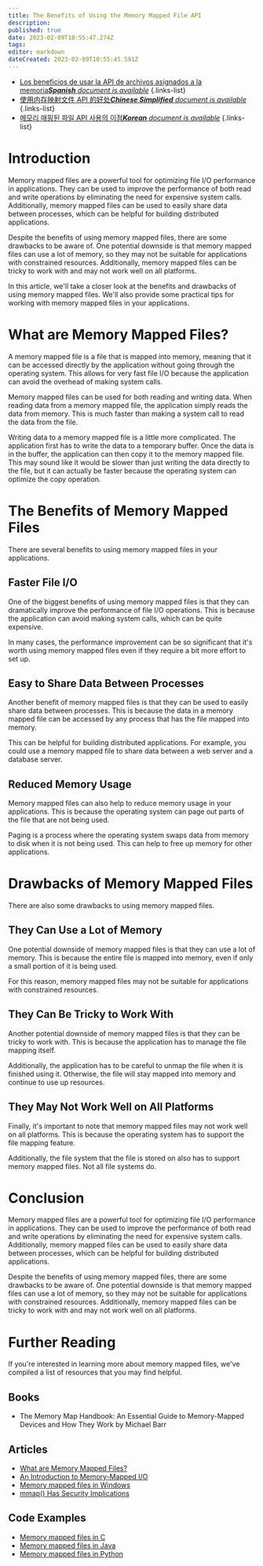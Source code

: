 ```yaml
---
title: The Benefits of Using the Memory Mapped File API
description: 
published: true
date: 2023-02-09T10:55:47.274Z
tags: 
editor: markdown
dateCreated: 2023-02-09T10:55:45.591Z
---
```


- [Los beneficios de usar la API de archivos asignados a la memoria***Spanish** document is available*](/es/Knowledge-base/Java/the-benefits-of-using-the-memory-mapped-file-api)
{.links-list}
- [使用内存映射文件 API 的好处***Chinese Simplified** document is available*](/zh/Knowledge-base/Java/the-benefits-of-using-the-memory-mapped-file-api)
{.links-list}
- [메모리 매핑된 파일 API 사용의 이점***Korean** document is available*](/ko/Knowledge-base/Java/the-benefits-of-using-the-memory-mapped-file-api)
{.links-list}


# Introduction

Memory mapped files are a powerful tool for optimizing file I/O performance in applications. They can be used to improve the performance of both read and write operations by eliminating the need for expensive system calls. Additionally, memory mapped files can be used to easily share data between processes, which can be helpful for building distributed applications.

Despite the benefits of using memory mapped files, there are some drawbacks to be aware of. One potential downside is that memory mapped files can use a lot of memory, so they may not be suitable for applications with constrained resources. Additionally, memory mapped files can be tricky to work with and may not work well on all platforms.

In this article, we'll take a closer look at the benefits and drawbacks of using memory mapped files. We'll also provide some practical tips for working with memory mapped files in your applications.

# What are Memory Mapped Files?

A memory mapped file is a file that is mapped into memory, meaning that it can be accessed directly by the application without going through the operating system. This allows for very fast file I/O because the application can avoid the overhead of making system calls.

Memory mapped files can be used for both reading and writing data. When reading data from a memory mapped file, the application simply reads the data from memory. This is much faster than making a system call to read the data from the file.

Writing data to a memory mapped file is a little more complicated. The application first has to write the data to a temporary buffer. Once the data is in the buffer, the application can then copy it to the memory mapped file. This may sound like it would be slower than just writing the data directly to the file, but it can actually be faster because the operating system can optimize the copy operation.

# The Benefits of Memory Mapped Files

There are several benefits to using memory mapped files in your applications.

## Faster File I/O

One of the biggest benefits of using memory mapped files is that they can dramatically improve the performance of file I/O operations. This is because the application can avoid making system calls, which can be quite expensive.

In many cases, the performance improvement can be so significant that it's worth using memory mapped files even if they require a bit more effort to set up.

## Easy to Share Data Between Processes

Another benefit of memory mapped files is that they can be used to easily share data between processes. This is because the data in a memory mapped file can be accessed by any process that has the file mapped into memory.

This can be helpful for building distributed applications. For example, you could use a memory mapped file to share data between a web server and a database server.

## Reduced Memory Usage

Memory mapped files can also help to reduce memory usage in your applications. This is because the operating system can page out parts of the file that are not being used.

Paging is a process where the operating system swaps data from memory to disk when it is not being used. This can help to free up memory for other applications.

# Drawbacks of Memory Mapped Files

There are also some drawbacks to using memory mapped files.

## They Can Use a Lot of Memory

One potential downside of memory mapped files is that they can use a lot of memory. This is because the entire file is mapped into memory, even if only a small portion of it is being used.

For this reason, memory mapped files may not be suitable for applications with constrained resources.

## They Can Be Tricky to Work With

Another potential downside of memory mapped files is that they can be tricky to work with. This is because the application has to manage the file mapping itself.

 Additionally, the application has to be careful to unmap the file when it is finished using it. Otherwise, the file will stay mapped into memory and continue to use up resources.

## They May Not Work Well on All Platforms

Finally, it's important to note that memory mapped files may not work well on all platforms. This is because the operating system has to support the file mapping feature.

Additionally, the file system that the file is stored on also has to support memory mapped files. Not all file systems do.

# Conclusion

Memory mapped files are a powerful tool for optimizing file I/O performance in applications. They can be used to improve the performance of both read and write operations by eliminating the need for expensive system calls. Additionally, memory mapped files can be used to easily share data between processes, which can be helpful for building distributed applications.

Despite the benefits of using memory mapped files, there are some drawbacks to be aware of. One potential downside is that memory mapped files can use a lot of memory, so they may not be suitable for applications with constrained resources. Additionally, memory mapped files can be tricky to work with and may not work well on all platforms.

# Further Reading

If you're interested in learning more about memory mapped files, we've compiled a list of resources that you may find helpful.

## Books

* The Memory Map Handbook: An Essential Guide to Memory-Mapped Devices and How They Work by Michael Barr

## Articles

* [What are Memory Mapped Files?](https://www.geeksforgeeks.org/memory-mapped-file-operations-c-unix/)
* [An Introduction to Memory-Mapped I/O](https://www.ibm.com/developerworks/library/l-memory/)
* [Memory mapped files in Windows](https://docs.microsoft.com/en-us/windows/win32/memory/memory-mapped-files)
* [mmap() Has Security Implications](https://lwn.net/Articles/531114/)

## Code Examples

* [Memory mapped files in C](https://www.geeksforgeeks.org/memory-mapped-file-operations-c-unix/)
* [Memory mapped files in Java](https://www.baeldung.com/java-memory-mapped-file)
* [Memory mapped files in Python](https://pymotw.com/2/mmap/)